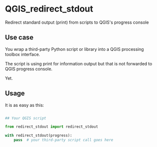 # QGIS_redirect_stdout
Redirect standard output (print) from scripts to QGIS's progress console

## Use case

You wrap a third-party Python script or library into a QGIS processing toolbox interface.

The script is using print for information output but that is not forwarded to QGIS progress console.

Yet.


## Usage

It is as easy as this:

```python

## Your QGIS script

from redirect_stdout import redirect_stdout

with redirect_stdout(progress):
    pass  # your third-party script call goes here
```
